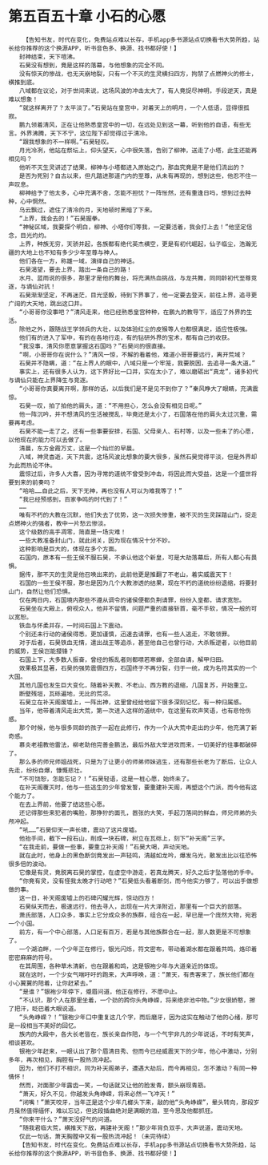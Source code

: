 # 第五百五十章 小石的心愿
        【告知书友，时代在变化，免费站点难以长存，手机app多书源站点切换看书大势所趋，站长给你推荐的这个换源APP，听书音色多、换源、找书都好使！】
       封神结束，天下喧沸。
       石昊没有想到，竟是这样的落幕，与他想象的完全不同。
       没有惊天的惨战，也无天崩地裂，只有一个不灭的生灵横扫四方，拘禁了点燃神火的修士，横推到底。
       八域都在议论，对于世间来说，这场风波的冲击太大了，有人竟捉尽神明，手段逆天，真是难以想象！
       “就这样离开了？太平淡了。”石昊站在皇宫中，对着天上的明月，一个人低语，显得很孤寂。
       鹏九领着清风，正在让他熟悉皇宫中的一切，在远处见到这一幕，听到他的自语，有些无言。外界沸腾，天下不宁，这位陛下却觉得过于清冷。
       “跟我想象的不一样啊。”石昊轻叹。
       月光冷冽，他站在祭坛上，仰头望天，心中很失落，告别了柳神，送走了小塔，此生还能再相见吗？
       他听不灭生灵讲述了结果，柳神与小塔都进入原始之门，那血究竟是不是他们流出的？
       是否为死别？自古以来，但凡踏进那道门内的至尊，从未有再现的，想到这些，他忍不住一声叹息。
       柳神给予了他太多，心中充满不舍，怎能不担忧？一阵怅然，还有重逢日吗，想到过去种种，心中惘然。
       乌云飘过，遮住了清冷的月，天地顿时黑暗了下来。
       “上界，我会去的！”石昊握拳。
       “神秘区域，我要探个明白，柳神、小塔你们等我，一定要活着，我会打上去！”他坚定信念，目光灼灼。
       上界，种族无穷，天骄并起，各族都有绝代英杰横空，更是有初代崛起，仙子临尘，浩瀚无疆的大地上也不知有多少少年至尊与神人。
       他们各在一方，称雄一域，演绎自己的神话。
       石昊渴望，要去上界，踏出一条自己的路！
       水月、蓝雨说的很多，那里才是他的舞台，将充满热血挑战，与龙共舞，同同龄初代至尊竞逐，与谪仙对抗！
       石昊渐渐坚定，不再迷茫，目光坚毅，待到下界事了，他一定要去登天，前往上界，追寻更广阔的大天地，跳出这口井。
       “小哥哥你没事吧？”清风走来，他已经熟悉皇宫种种，在鹏九的教导下，适应了外界的生活。
       除他之外，跟随战王学领兵的大壮，以及体验红尘的皮猴等人也都很满足，适应性极强。
       他们有的进入了军中，有的在各地行走，有的钻研外界的宝术，都有自己的收获。
       “我没事，清风你愿意掌握这石国吗？”石昊问的很直接。
       “啊，小哥哥你在说什么？”清风一惊，不解的看着他，难道小哥哥要远行，离开荒域？
       石昊并不隐瞒，道：“在上界人的眼中，八域只是一个牢笼，我要脱困，去追寻一条大道。”
       事实上，还有很多人认为，这下界好比一口井，实在太小了，难以磨砺出“真龙”，诸多初代与谪仙只能在上界降生与竞逐。
       “小哥哥你真要离开啊，那样的话，以后我们是不是见不到你了？”秦风睁大了眼睛，充满震惊。
       石昊一叹，拍了拍他的肩头，道：“不用担心，怎么会没有相见日呢。”
       他一阵沉吟，并不想清风的生活被搅乱，毕竟还是太小了，石国落在他的肩头太过沉重，需要再考虑。
       石昊不能一走了之，还有一些事要安排，石国、父母亲人、石村等，以及一些未了的心愿，以他现在的能力可以去做了。
       清晨，东方金霞万丈，这是一个灿烂的早晨。
       八域，神灵杳逝，天下共震，这场风波比想象的要大很多，虽然石昊觉得平淡，但是外界却为此而热论不休。
       震惊过后，许多人大喜，因为寻常的道统不曾受到冲击，将因此而大受益，这是一个盛世将要到来的前奏吗？
       “哈哈……自此之后，天下无神，再也没有人可以为难我等了！”
       “我已经预感到，百家争鸣的时代到了！”
       ……
       唯有不朽的大教在沉默，他们失去了优势，这一次损失惨重，被不灭的生灵踩踏山门，捉走点燃神火的强者，教中一片愁云惨淡。
       这个级数的高手凋零，简直是一场灾难！
       一些大教准备封山门，就此闭关，因为现在情况十分不妙。
       这种影响是巨大的，体现在多个方面。
       石国内，原本有一些王侯不服石昊，不承认他这个新皇，可是大劫落幕后，所有人都心有畏惧。
       据传，那不灭的生灵是他召唤出来的，此前他更是推翻了不老山，着实威震天下！
       石国的一些王侯不服，那也是因为几个大教渗透的结果，现在不朽的道统纷纷退缩，将要封山门，自然让他们恐惧。
       仅在两日内，石国境内那些不遵从调令的诸侯便都负荆请罪，纷纷入皇都，请求宽恕。
       石昊坐在大殿上，俯视众人，他并不留情，问题严重的直接斩首，毫不手软，情况一般的可以宽恕。
       铁血与怀柔并存，一时间石国上下震动。
       个别还未行动的诸侯得悉，更加谨慎，迅速去请罪，也有一些人逃走，不敢领罪。
       对于后者，石昊铁血无情，遣出战王等追杀，甚至他自己也曾行动，大杀叛逆者，以他目前的威势，王侯岂能撄锋？
       石国上下，大多数人振奋，曾经的叛乱者则都噤若寒蝉，全部自请，解甲归田。
       效果极其显著，石昊的强势震慑四方，石国终于不再分裂，归于一统，成为名符其实的一个大国。
       其他几国也发生巨大变化，随着补天教、不老山、西方教的退缩，几国复苏，开始重立。
       断壁残垣，瓦砾遍地，无比的荒凉。
       石昊立在补天阁废墟上，一阵出神，这里曾经给他留下很多深刻记忆，有一种归属感。
       当年，他带着清风走出大荒，第一次进入这样的道统中，在这里有欢声笑语，也有悲怆伤感。
       那个时候，他与很多同龄的孩子一起在此修行，作为一个从大荒中走出的少年，他充满了新奇感。
       慕炎老祖教他雷法，柳老助他完善金鹏法，最后外敌大举进攻而来，一切美好的往事都破碎了。
       那么多的师兄师姐战死，只是为了让更小的师弟师妹逃生，还有那些长老为了断后，让众人先走，纷纷自爆，慷慨悲壮。
       “不可饶恕，怎能忘记？！”石昊轻语，这是一桩心愿，始终未了。
       在补天阁覆灭时，他与一些逃生的少年曾发誓，要重建补天阁，再塑这个门派，而今他有这个能力了。
       在去上界前，他要了结这些心愿。
       还记得那些来犯者的嘴脸，那狰狞的面孔，嚣张的大笑，手起刀落间的鲜血，师兄师弟的头颅冲起。
       “吼……”石昊仰天一声长啸，震动了这片废墟。
       他抬手间，截下一段石山，削成一块石碑，树立在瓦砾上，刻下“补天阁”三字。
       “在我走前，要做一些事，要重立补天阁！”石昊大喝，声动天地。
       就在此时，他身上的黑色断剑竟发出一声轻鸣，清越如龙吟，爆发乌光，散发出比以往恐怖很多倍的波动。
       它像是有灵，竟脱离石昊的掌控，在虚空中游走，若真龙腾天，好久之后才坠落他的手中。
       “你竟有灵，没有怪我太晚才行动吧？”石昊低头看着断剑，而今他实力够了，可以出手做想做的事。
       这一日，补天阁废墟上的石碑闪耀光辉，惊动四方！
       石昊纵天而去，极速远行，他去寻人，出现在一片大泽附近，那里有一个巨大的部落。
       萧氏部落，人口众多，事实上它分成众多的族群，组合在一起，早已是一个庞然大物，宛若一个小国。
       前方，有一个中心部落，人口足有百万，若是与其他族群合在一起，那人数更是不可想象了。
       一个湖泊畔，一个少年正在修行，银光闪烁，符文密布，带动着湖水都在跟着共鸣，烙印着密密麻麻的符号。
       在其周围，各种草木清新，也在跟着和鸣，这是银袍少年与大道亲近的体现。
       就在这时，一个少女气喘吁吁的跑来，大声呼唤，道：“萧天，有贵客来了，族长他们都在小心翼翼的陪着，让你赶紧去。”
       “是谁？”银袍少年停下，蹙眉问道，他正在修行，不愿中止。
       “不认识，那个人在那里坐着，一个劲的跨你头角峥嵘，将来绝非池中物。”少女很娇憨，擦了把汗，眨巴着大眼说道。
       “头角峥嵘？！”银袍少年口中重复这几个字，而后磨牙，因为这实在触动了他的心绪，那可是一段相当不美好的回忆。
       族内的大殿中，各大长老皆在，族长亲自作陪，与一个气宇非凡的少年说话，不时有笑声，相谈甚欢。
       银袍少年赶来，一眼认出了那个眉清目秀、但而今已经威震天下的少年，他心中激动，分别多年，再次相见，胸腔有一股热流冲起。
       因为，他们不打不相识，同为补天阁弟子，遭遇大劫后，而今再相见，怎不激动？有同一种情怀！
       然而，对面那少年露齿一笑，一句话就又让他的脸发青，额头崩现青筋。
       “萧天，好久不见，你越发头角峥嵘，将来必然一飞冲天！”
       “闭嘴！”萧天咬牙，当年正是这个少年几榔头下来，敲的他“头角峥嵘”，晕头转向，那段岁月虽然值得缅怀，难以忘记，但这段插曲绝对是满眼的泪，至今思及他都抓狂。
       “你来干什么？”萧天没好气的问道。
       “随我君临大荒，横推天下敌，再建补天阁！”那少年背负双手，大声说道，震动天地。
       仅此一句话，萧天胸膛中又有一股热流冲起！（未完待续）
       【告知书友，时代在变化，免费站点难以长存，手机app多书源站点切换看书大势所趋，站长给你推荐的这个换源APP，听书音色多、换源、找书都好使！】